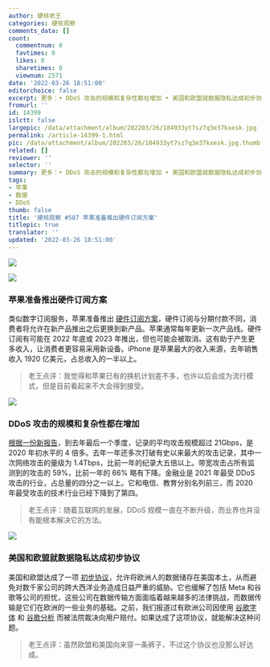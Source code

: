 ```yaml
---
author: 硬核老王
categories: 硬核观察
comments_data: []
count:
  commentnum: 0
  favtimes: 0
  likes: 0
  sharetimes: 0
  viewnum: 2571
date: '2022-03-26 18:51:00'
editorchoice: false
excerpt: 更多：• DDoS 攻击的规模和复杂性都在增加 • 美国和欧盟就数据隐私达成初步协议
fromurl: ''
id: 14399
islctt: false
largepic: /data/attachment/album/202203/26/184933yt7sz7q3e37kxesk.jpg
permalink: /article-14399-1.html
pic: /data/attachment/album/202203/26/184933yt7sz7q3e37kxesk.jpg.thumb.jpg
related: []
reviewer: ''
selector: ''
summary: 更多：• DDoS 攻击的规模和复杂性都在增加 • 美国和欧盟就数据隐私达成初步协议
tags:
- 苹果
- 数据
- DDoS
thumb: false
title: '硬核观察 #587 苹果准备推出硬件订阅方案'
titlepic: true
translator: ''
updated: '2022-03-26 18:51:00'
---
```


![](/data/attachment/album/202203/26/184933yt7sz7q3e37kxesk.jpg)


![](/data/attachment/album/202203/26/185021iksrznpz51ks8058.jpg)


### 苹果准备推出硬件订阅方案


类似数字订阅服务，苹果准备推出 [硬件订阅方案](https://www.bloomberg.com/news/articles/2022-03-24/apple-is-working-on-a-hardware-subscription-service-for-iphones)，硬件订阅与分期付款不同，消费者将允许在新产品推出之后更换到新产品。苹果通常每年更新一次产品线。硬件订阅有可能在 2022 年底或 2023 年推出，但也可能会被取消。这有助于产生更多收入，让消费者更容易采用新设备。iPhone 是苹果最大的收入来源，去年销售收入 1920 亿美元，占总收入的一半以上。



> 
> 老王点评：我觉得和苹果已有的换机计划差不多，也许以后会成为流行模式，但是目前看起来不大会得到接受。
> 
> 
> 


![](/data/attachment/album/202203/26/184958wv3ivkwpjjjvwu31.jpg)


### DDoS 攻击的规模和复杂性都在增加


[根据一份新报告](https://securitybrief.com.au/story/ddos-attacks-are-becoming-increasingly-large-and-complex)，到去年最后一个季度，记录的平均攻击规模超过 21Gbps，是 2020 年初水平的 4 倍多。去年一年还多次打破有史以来最大的攻击记录，其中一次网络攻击的量级为 1.4Tbps，比前一年的纪录大五倍以上。带宽攻击占所有监测到的攻击的 59%，比前一年的 66% 略有下降。金融业是 2021 年最受 DDoS 攻击的行业，占总量的四分之一以上。它和电信、教育分别名列前三，而 2020 年最受攻击的技术行业已经下降到了第四。



> 
> 老王点评：随着互联网的发展，DDoS 规模一直在不断升级，而业界也并没有能根本解决它的方法。
> 
> 
> 


![](/data/attachment/album/202203/26/185045z2irp9gx0f40cic0.jpg)


### 美国和欧盟就数据隐私达成初步协议


美国和欧盟达成了一项 [初步协议](https://www.wsj.com/articles/u-s-eu-reach-preliminary-deal-on-data-privacy-11648200085)，允许将欧洲人的数据储存在美国本土，从而避免对数千家公司的跨大西洋业务造成日益严重的威胁。它也缓解了包括 Meta 和谷歌等公司的担忧，这些公司在数据传输方面面临着越来越多的法律挑战，而数据传输是它们在欧洲的一些业务的基础。之前，我们报道过有欧洲公司因使用 [谷歌字体](/article-14234-1.html) 和 [谷歌分析](/article-14263-1.html) 而被法院裁决向用户赔付。如果达成了这项协议，就能解决这种问题。



> 
> 老王点评：虽然欧盟和美国向来穿一条裤子，不过这个协议也没那么好达成。
> 
> 
>